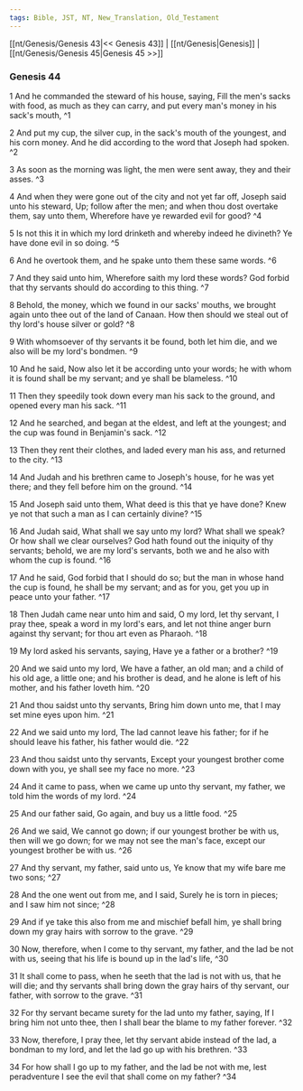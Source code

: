 ```yaml
---
tags: Bible, JST, NT, New_Translation, Old_Testament
---
```


[[nt/Genesis/Genesis 43|<< Genesis 43]] | [[nt/Genesis|Genesis]] | [[nt/Genesis/Genesis 45|Genesis 45 >>]]

### Genesis 44

1 And he commanded the steward of his house, saying, Fill the men\'s sacks with food, as much as they can carry, and put every man\'s money in his sack\'s mouth,  ^1

2 And put my cup, the silver cup, in the sack\'s mouth of the youngest, and his corn money. And he did according to the word that Joseph had spoken.  ^2

3 As soon as the morning was light, the men were sent away, they and their asses.  ^3

4 And when they were gone out of the city and not yet far off, Joseph said unto his steward, Up; follow after the men; and when thou dost overtake them, say unto them, Wherefore have ye rewarded evil for good?  ^4

5 Is not this it in which my lord drinketh and whereby indeed he divineth? Ye have done evil in so doing.  ^5

6 And he overtook them, and he spake unto them these same words.  ^6

7 And they said unto him, Wherefore saith my lord these words? God forbid that thy servants should do according to this thing.  ^7

8 Behold, the money, which we found in our sacks\' mouths, we brought again unto thee out of the land of Canaan. How then should we steal out of thy lord\'s house silver or gold?  ^8

9 With whomsoever of thy servants it be found, both let him die, and we also will be my lord\'s bondmen.  ^9

10 And he said, Now also let it be according unto your words; he with whom it is found shall be my servant; and ye shall be blameless.  ^10

11 Then they speedily took down every man his sack to the ground, and opened every man his sack.  ^11

12 And he searched, and began at the eldest, and left at the youngest; and the cup was found in Benjamin\'s sack.  ^12

13 Then they rent their clothes, and laded every man his ass, and returned to the city.  ^13

14 And Judah and his brethren came to Joseph\'s house, for he was yet there; and they fell before him on the ground.  ^14

15 And Joseph said unto them, What deed is this that ye have done? Knew ye not that such a man as I can certainly divine?  ^15

16 And Judah said, What shall we say unto my lord? What shall we speak? Or how shall we clear ourselves? God hath found out the iniquity of thy servants; behold, we are my lord\'s servants, both we and he also with whom the cup is found.  ^16

17 And he said, God forbid that I should do so; but the man in whose hand the cup is found, he shall be my servant; and as for you, get you up in peace unto your father.  ^17

18 Then Judah came near unto him and said, O my lord, let thy servant, I pray thee, speak a word in my lord\'s ears, and let not thine anger burn against thy servant; for thou art even as Pharaoh.  ^18

19 My lord asked his servants, saying, Have ye a father or a brother?  ^19

20 And we said unto my lord, We have a father, an old man; and a child of his old age, a little one; and his brother is dead, and he alone is left of his mother, and his father loveth him.  ^20

21 And thou saidst unto thy servants, Bring him down unto me, that I may set mine eyes upon him.  ^21

22 And we said unto my lord, The lad cannot leave his father; for if he should leave his father, his father would die.  ^22

23 And thou saidst unto thy servants, Except your youngest brother come down with you, ye shall see my face no more.  ^23

24 And it came to pass, when we came up unto thy servant, my father, we told him the words of my lord.  ^24

25 And our father said, Go again, and buy us a little food.  ^25

26 And we said, We cannot go down; if our youngest brother be with us, then will we go down; for we may not see the man\'s face, except our youngest brother be with us.  ^26

27 And thy servant, my father, said unto us, Ye know that my wife bare me two sons;  ^27

28 And the one went out from me, and I said, Surely he is torn in pieces; and I saw him not since;  ^28

29 And if ye take this also from me and mischief befall him, ye shall bring down my gray hairs with sorrow to the grave.  ^29

30 Now, therefore, when I come to thy servant, my father, and the lad be not with us, seeing that his life is bound up in the lad\'s life,  ^30

31 It shall come to pass, when he seeth that the lad is not with us, that he will die; and thy servants shall bring down the gray hairs of thy servant, our father, with sorrow to the grave.  ^31

32 For thy servant became surety for the lad unto my father, saying, If I bring him not unto thee, then I shall bear the blame to my father forever.  ^32

33 Now, therefore, I pray thee, let thy servant abide instead of the lad, a bondman to my lord, and let the lad go up with his brethren.  ^33

34 For how shall I go up to my father, and the lad be not with me, lest peradventure I see the evil that shall come on my father?  ^34

 
